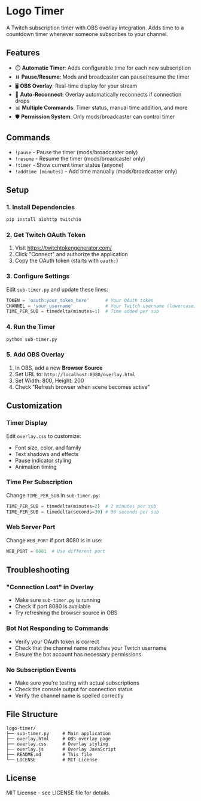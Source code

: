 # Logo Timer

A Twitch subscription timer with OBS overlay integration. Adds time to a countdown timer whenever someone subscribes to your channel.

## Features

- ⏱️ **Automatic Timer**: Adds configurable time for each new subscription
- ⏸️ **Pause/Resume**: Mods and broadcaster can pause/resume the timer
- 🖥️ **OBS Overlay**: Real-time display for your stream
- 🔄 **Auto-Reconnect**: Overlay automatically reconnects if connection drops
- 📊 **Multiple Commands**: Timer status, manual time addition, and more
- 🛡️ **Permission System**: Only mods/broadcaster can control timer

## Commands

- `!pause` - Pause the timer (mods/broadcaster only)
- `!resume` - Resume the timer (mods/broadcaster only) 
- `!timer` - Show current timer status (anyone)
- `!addtime [minutes]` - Add time manually (mods/broadcaster only)

## Setup

### 1. Install Dependencies
```bash
pip install aiohttp twitchio
```

### 2. Get Twitch OAuth Token
1. Visit https://twitchtokengenerator.com/
2. Click "Connect" and authorize the application
3. Copy the OAuth token (starts with `oauth:`)

### 3. Configure Settings
Edit `sub-timer.py` and update these lines:
```python
TOKEN = 'oauth:your_token_here'      # Your OAuth token
CHANNEL = 'your_username'            # Your Twitch username (lowercase)
TIME_PER_SUB = timedelta(minutes=1)  # Time added per sub
```

### 4. Run the Timer
```bash
python sub-timer.py
```

### 5. Add OBS Overlay
1. In OBS, add a new **Browser Source**
2. Set URL to: `http://localhost:8080/overlay.html`
3. Set Width: 800, Height: 200
4. Check "Refresh browser when scene becomes active"

## Customization

### Timer Display
Edit `overlay.css` to customize:
- Font size, color, and family
- Text shadows and effects
- Pause indicator styling
- Animation timing

### Time Per Subscription
Change `TIME_PER_SUB` in `sub-timer.py`:
```python
TIME_PER_SUB = timedelta(minutes=2)  # 2 minutes per sub
TIME_PER_SUB = timedelta(seconds=30) # 30 seconds per sub
```

### Web Server Port
Change `WEB_PORT` if port 8080 is in use:
```python
WEB_PORT = 8081  # Use different port
```

## Troubleshooting

### "Connection Lost" in Overlay
- Make sure `sub-timer.py` is running
- Check if port 8080 is available
- Try refreshing the browser source in OBS

### Bot Not Responding to Commands
- Verify your OAuth token is correct
- Check that the channel name matches your Twitch username
- Ensure the bot account has necessary permissions

### No Subscription Events
- Make sure you're testing with actual subscriptions
- Check the console output for connection status
- Verify the channel name is spelled correctly

## File Structure
```
logo-timer/
├── sub-timer.py     # Main application
├── overlay.html     # OBS overlay page
├── overlay.css      # Overlay styling
├── overlay.js       # Overlay JavaScript
├── README.md        # This file
└── LICENSE          # MIT License
```

## License

MIT License - see LICENSE file for details.